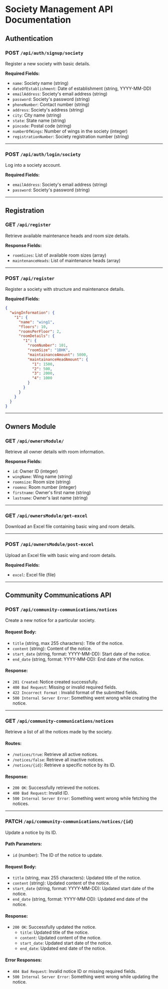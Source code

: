 
# Society Management API Documentation

## Authentication

### POST `/api/auth/signup/society`
Register a new society with basic details.

**Required Fields:**
- `name`: Society name (string)
- `dateOfEstablishment`: Date of establishment (string, YYYY-MM-DD)
- `emailAddress`: Society's email address (string)
- `password`: Society's password (string)
- `phoneNumber`: Contact number (string)
- `address`: Society's address (string)
- `city`: City name (string)
- `state`: State name (string)
- `pincode`: Postal code (string)
- `numberOfWings`: Number of wings in the society (integer)
- `registrationNumber`: Society registration number (string)

---

### POST `/api/auth/login/society`
Log into a society account.

**Required Fields:**
- `emailAddress`: Society's email address (string)
- `password`: Society's password (string)

---

## Registration

### GET `/api/register`
Retrieve available maintenance heads and room size details.

**Response Fields:**
- `roomSizes`: List of available room sizes (array)
- `maintenanceHeads`: List of maintenance heads (array)

---

### POST `/api/register`
Register a society with structure and maintenance details.

**Required Fields:**
```json
{
  "wingInformation": {
    "1": {
      "name": "wing1",
      "floors": 10,
      "roomsPerFloor": 2,
      "roomDetails": {
        "1": {
          "roomNumber": 101,
          "roomSize": "1BHK",
          "maintainanceAmount": 5000,
          "maintainanceHeadAmount": {
            "1": 1500,
            "2": 500,
            "3": 2000,
            "4": 1000
          }
        }
      }
    }
  }
}
```
---

## Owners Module

### GET `/api/ownersModule/`
Retrieve all owner details with room information.

**Response Fields:**
- `id`: Owner ID (integer)
- `wingName`: Wing name (string)
- `roomsize`: Room size (string)
- `roomno`: Room number (integer)
- `firstname`: Owner's first name (string)
- `lastname`: Owner's last name (string)

---

### GET `/api/ownersModule/get-excel`
Download an Excel file containing basic wing and room details.

---

### POST `/api/ownersModule/post-excel`
Upload an Excel file with basic wing and room details.

**Required Fields:**
- `excel`: Excel file (file)

---

## Community Communications API

### POST `/api/community-communications/notices`
Create a new notice for a particular society.

#### Request Body:
- `title` (string, max 255 characters): Title of the notice.
- `content` (string): Content of the notice.
- `start_date` (string, format: YYYY-MM-DD): Start date of the notice.
- `end_date` (string, format: YYYY-MM-DD): End date of the notice.

#### Response:
- `201 Created`: Notice created successfully.
- `400 Bad Request`: Missing or invalid required fields.
- `422 Incorrect Format` : Invalid format of the submitted fields.
- `500 Internal Server Error`: Something went wrong while creating the notice.

---

### GET `/api/community-communications/notices`
Retrieve a list of all the notices made by the society.

#### Routes:
- `/notices/true`: Retrieve all active notices.
- `/notices/false`: Retrieve all inactive notices.
- `/notices/{id}`: Retrieve a specific notice by its ID.

#### Response:
- `200 OK`: Successfully retrieved the notices.
- `400 Bad Request`: Invalid ID.
- `500 Internal Server Error`: Something went wrong while fetching the notices.

---

### PATCH `/api/community-communications/notices/{id}`
Update a notice by its ID.

#### Path Parameters:
- `id` (number): The ID of the notice to update.

#### Request Body:
- `title` (string, max 255 characters): Updated title of the notice.
- `content` (string): Updated content of the notice.
- `start_date` (string, format: YYYY-MM-DD): Updated start date of the notice.
- `end_date` (string, format: YYYY-MM-DD): Updated end date of the notice.

#### Response:
- `200 OK`: Successfully updated the notice.
  - `title`: Updated title of the notice.
  - `content`: Updated content of the notice.
  - `start_date`: Updated start date of the notice.
  - `end_date`: Updated end date of the notice.
  
#### Error Responses:
- `404 Bad Request`: Invalid notice ID or missing required fields.
- `500 Internal Server Error`: Something went wrong while updating the notice.
